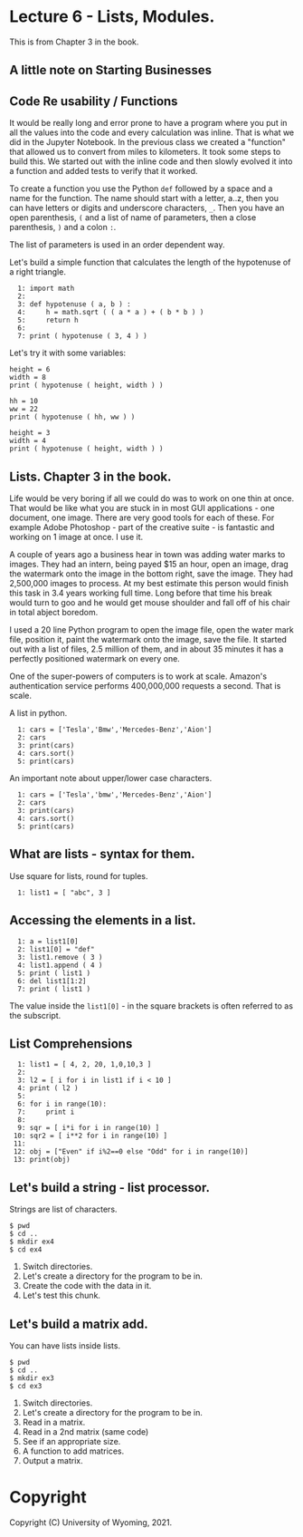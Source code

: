 

<style>
.pagebreak { page-break-before: always; }
.half { height: 200px; }
</style>
<style>
.pagebreak { page-break-before: always; }
.half { height: 200px; }
.markdown-body {
	font-size: 12px;
}
.markdown-body td {
	font-size: 12px;
}
</style>


# Lecture 6 - Lists, Modules.

This is from Chapter 3 in the book.

## A little note on Starting Businesses

## Code Re usability / Functions

It would be really long and error prone to have a program
where you put in all the values into the code and every
calculation was inline.  That is what we did in the Jupyter
Notebook.  In the previous class we created a "function"
that allowed us to convert from miles to kilometers.
It took some steps to build this.  We started out with
the inline code and then slowly evolved it into a function
and added tests to verify that it worked.

To create a function you use the Python `def` followed by
a space and a name for the function.  The name should start
with a letter, a..z, then you can have letters or digits
and underscore characters, `_`.   Then you have an open
parenthesis, `(` and a list of name of parameters, then
a close parenthesis, `)` and a colon `:`.

The list of parameters is used in an order dependent 
way.

Let's build a simple function that calculates the length
of the hypotenuse of a right triangle.

```
  1: import math
  2: 
  3: def hypotenuse ( a, b ) :
  4:     h = math.sqrt ( ( a * a ) + ( b * b ) )
  5:     return h
  6: 
  7: print ( hypotenuse ( 3, 4 ) )

```

Let's try it with some variables:

```
height = 6
width = 8
print ( hypotenuse ( height, width ) )

hh = 10
ww = 22
print ( hypotenuse ( hh, ww ) )

height = 3
width = 4
print ( hypotenuse ( height, width ) )
```




## Lists.  Chapter 3 in the book.

Life would be very boring if all we could do was to work on one thin at once.  That would be
like what you are stuck in in most GUI applications - one document, one image.  There are very
good tools for each of these.   For example Adobe Photoshop - part of the creative suite -
is fantastic and working on 1 image at once.  I use it.

A couple of years ago a business hear in town was adding water marks to images.  They had an
intern, being payed $15 an hour, open an image, drag the watermark onto the image in the bottom
right, save the image.   They had 2,500,000 images to process.  At my best estimate this person
would finish this task in 3.4 years working full time.  Long before that time his break would
turn to goo and he would get mouse shoulder and fall off of his chair in total abject boredom.

I used a 20 line Python program to open the image file, open the water mark file, position it,
paint the watermark onto the image, save the file.    It started out with a list of files,
2.5 million of them, and in about 35 minutes it has a perfectly positioned watermark on every one.

One of the super-powers of computers is to work at scale.  Amazon's authentication service
performs 400,000,000 requests a second.  That is scale.

A list in python.

```
  1: cars = ['Tesla','Bmw','Mercedes-Benz','Aion']
  2: cars
  3: print(cars)
  4: cars.sort()
  5: print(cars)

```

An important note about upper/lower case characters.

```
  1: cars = ['Tesla','bmw','Mercedes-Benz','Aion']
  2: cars
  3: print(cars)
  4: cars.sort()
  5: print(cars)

```

## What are lists - syntax for them.

Use square for lists, round for tuples.

```
  1: list1 = [ "abc", 3 ]

```

## Accessing the elements in a list.

```
  1: a = list1[0]
  2: list1[0] = "def"
  3: list1.remove ( 3 )
  4: list1.append ( 4 )
  5: print ( list1 )
  6: del list1[1:2]
  7: print ( list1 )

```

The value inside the `list1[0]` - in the square brackets is often referred to as the subscript.

## List Comprehensions

```
  1: list1 = [ 4, 2, 20, 1,0,10,3 ]
  2: 
  3: l2 = [ i for i in list1 if i < 10 ]
  4: print ( l2 )
  5: 
  6: for i in range(10):
  7:     print i
  8: 
  9: sqr = [ i*i for i in range(10) ]
 10: sqr2 = [ i**2 for i in range(10) ]
 11: 
 12: obj = ["Even" if i%2==0 else "Odd" for i in range(10)]
 13: print(obj)

```

## Let's build a string - list processor.

Strings are list of characters.
```
$ pwd
$ cd ..
$ mkdir ex4
$ cd ex4
```

1. Switch directories.
2. Let's create a directory for the program to be in.
3. Create the code with the data in it.
4. Let's test this chunk.



## Let's build a matrix add.

You can have lists inside lists.

```
$ pwd
$ cd ..
$ mkdir ex3
$ cd ex3
```

1. Switch directories.
1. Let's create a directory for the program to be in.
3. Read in a matrix.
3. Read in a 2nd matrix (same code)
3. See if an appropriate size.
4. A function to add matrices.
4. Output a matrix.



# Copyright

Copyright (C) University of Wyoming, 2021.


